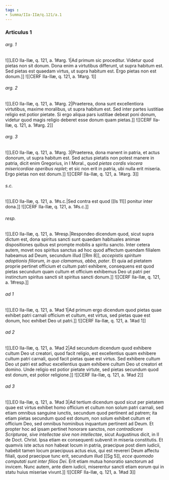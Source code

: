```yaml
---
tags : 
- Summa/IIa-IIæ/q.121/a.1
---
```


### Articulus 1

###### arg. 1
![[LEO IIa-IIæ, q. 121, a. 1#arg. 1|Ad primum sic proceditur. Videtur quod pietas non sit donum. Dona enim a virtutibus differunt, ut supra habitum est. Sed pietas est quaedam virtus, ut supra habitum est. Ergo pietas non est donum.]]
![[CERF IIa-IIæ, q. 121, a. 1#arg. 1]]

###### arg. 2
![[LEO IIa-IIæ, q. 121, a. 1#arg. 2|Praeterea, dona sunt excellentiora virtutibus, maxime moralibus, ut supra habitum est. Sed inter partes iustitiae religio est potior pietate. Si ergo aliqua pars iustitiae debeat poni donum, videtur quod magis religio deberet esse donum quam pietas.]]
![[CERF IIa-IIæ, q. 121, a. 1#arg. 2]]

###### arg. 3
![[LEO IIa-IIæ, q. 121, a. 1#arg. 3|Praeterea, dona manent in patria, et actus donorum, ut supra habitum est. Sed actus pietatis non potest manere in patria, dicit enim Gregorius, in I Moral., quod *pietas cordis viscera misericordiae operibus replet*; et sic non erit in patria, ubi nulla erit miseria. Ergo pietas non est donum.]]
![[CERF IIa-IIæ, q. 121, a. 1#arg. 3]]

###### s.c.
![[LEO IIa-IIæ, q. 121, a. 1#s.c.|Sed contra est quod [[Is 11]] ponitur inter dona.]]
![[CERF IIa-IIæ, q. 121, a. 1#s.c.]]

###### resp.
![[LEO IIa-IIæ, q. 121, a. 1#resp.|Respondeo dicendum quod, sicut supra dictum est, dona spiritus sancti sunt quaedam habituales animae dispositiones quibus est prompte mobilis a spiritu sancto. Inter cetera autem, movet nos spiritus sanctus ad hoc quod affectum quendam filialem habeamus ad Deum, secundum illud [[Rm 8]], *accepistis spiritum adoptionis filiorum, in quo clamamus, abba, pater*. Et quia ad pietatem proprie pertinet officium et cultum patri exhibere, consequens est quod pietas secundum quam cultum et officium exhibemus Deo ut patri per instinctum spiritus sancti sit spiritus sancti donum.]]
![[CERF IIa-IIæ, q. 121, a. 1#resp.]]

###### ad 1
![[LEO IIa-IIæ, q. 121, a. 1#ad 1|Ad primum ergo dicendum quod pietas quae exhibet patri carnali officium et cultum, est virtus, sed pietas quae est donum, hoc exhibet Deo ut patri.]]
![[CERF IIa-IIæ, q. 121, a. 1#ad 1]]

###### ad 2
![[LEO IIa-IIæ, q. 121, a. 1#ad 2|Ad secundum dicendum quod exhibere cultum Deo ut creatori, quod facit religio, est excellentius quam exhibere cultum patri carnali, quod facit pietas quae est virtus. Sed exhibere cultum Deo ut patri est adhuc excellentius quam exhibere cultum Deo ut creatori et domino. Unde religio est potior pietate virtute, sed pietas secundum quod est donum, est potior religione.]]
![[CERF IIa-IIæ, q. 121, a. 1#ad 2]]

###### ad 3
![[LEO IIa-IIæ, q. 121, a. 1#ad 3|Ad tertium dicendum quod sicut per pietatem quae est virtus exhibet homo officium et cultum non solum patri carnali, sed etiam omnibus sanguine iunctis, secundum quod pertinent ad patrem; ita etiam pietas secundum quod est donum, non solum exhibet cultum et officium Deo, sed omnibus hominibus inquantum pertinent ad Deum. Et propter hoc ad ipsam pertinet honorare sanctos, *non contradicere Scripturae, sive intellectae sive non intellectae*, sicut Augustinus dicit, in II de Doct. Christ. Ipsa etiam ex consequenti subvenit in miseria constitutis. Et quamvis iste actus non habeat locum in patria, praecipue post diem iudicii, habebit tamen locum praecipuus actus eius, qui est revereri Deum affectu filiali, quod praecipue tunc erit, secundum illud [[Sg 5]], *ecce quomodo computati sunt inter filios Dei*. Erit etiam mutua honoratio sanctorum ad invicem. Nunc autem, ante diem iudicii, miserentur sancti etiam eorum qui in statu huius miseriae vivunt.]]
![[CERF IIa-IIæ, q. 121, a. 1#ad 3]]

